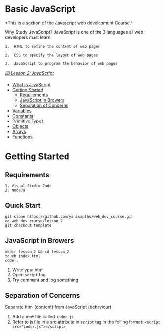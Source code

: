 # Basic JavaScript

\*This is a section of the Javascript web development Course.\*

Why Study JavaScript?
JavaScript is one of the 3 languages all web developers must learn:

    1.  HTML to define the content of web pages

    2.  CSS to specify the layout of web pages

    3.  JavaScript to program the behavior of web pages

_[⌨️ Lesson 2: JavaScript](#)_

- [What is JavaScript](#what-is-javascript)
- [Getting Started](#getting-started)
  - [Requirements](#requirements)
  - [JavaScript in Browers](#javascript-in-browers)
  - [Separation of Concerns](#separation-of-concerns)
- [Variables](#variables)
- [Constants](#constants)
- [Primitive Types](#primitive-types)
- [Objects](#objects)
- [Arrays](#arrays)
- [Functions](#functions)

# Getting Started

## Requirements

    1. Visual Studio Code
    2. NodeJs

## Quick Start

    git clone https://github.com/yanisapths/web_dev_course.git
    cd web_dev_course/lesson_2
    git checkout template

## JavaScript in Browers

    mkdir lesson_2 && cd lesson_2
    touch index.html
    code .

1. Write ypur html
2. Open `script` tag
3. Try comment and log something

## Separation of Concerns

Separate html (content) from JavaScript (behaviour)

1.  Add a new file called `index.js`
2.  Refer to js file in a src attribute in `script` tag in the folling format:
    `<script src="index.js"></script>`

